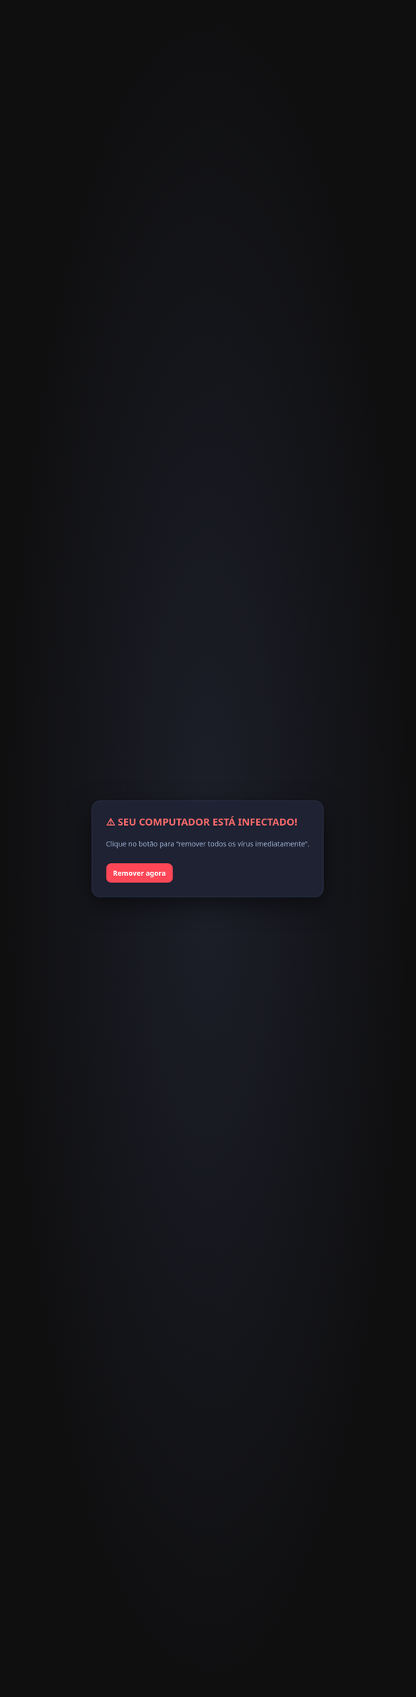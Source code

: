 # 🔹 O que é Malware?

**Malware** vem do termo *"Malicious Software"* (software malicioso).  
👉 É qualquer programa, código ou arquivo criado com o objetivo de **danificar sistemas, roubar informações, comprometer a privacidade, extorquir valores ou causar indisponibilidade de serviços**.  

Ele se diferencia de softwares legítimos porque é intencionalmente projetado para causar prejuízo ou obter vantagem ilícita sobre o usuário ou a organização.  

---

## 🔸 Características principais
- **Intenção maliciosa:** diferente de um bug acidental, o malware é programado para causar dano ou exploração.  
- **Diversas formas:** pode vir em arquivos, scripts, macros, executáveis, até mesmo embutido em hardware ou firmware.  
- **Meios de propagação:** redes sociais, anexos de e-mail, links maliciosos, vulnerabilidades em softwares, dispositivos USB, aplicativos falsos, entre outros.  
- **Efeitos comuns:** roubo de dados, espionagem, lentidão do sistema, perda de arquivos, instalação de backdoors, sequestro de dados (ransomware).  

---

## 🔸 Objetivos do Malware
- **Financeiros:** fraudes bancárias, ransomware, mineração de criptomoedas.  
- **Espionagem:** coleta de dados pessoais, corporativos ou governamentais.  
- **Sabotagem:** derrubar sistemas críticos ou causar indisponibilidade.  
- **Controle:** transformar máquinas em bots para redes de ataques coordenados (botnets).  
- **Engenharia social:** manipular o usuário para instalar softwares falsos ou liberar acesso.  

---

## 🔸 Exemplos práticos de infecção
- Um e-mail com anexo “nota fiscal” que, ao ser aberto, instala um trojan.  
- Um site comprometido que força o download de spyware.  
- Um pen drive infectado que instala um worm automaticamente.  
- Um aplicativo falso na loja de apps que funciona como adware ou keylogger.  

👉 **Em resumo:** todo vírus é um malware, mas nem todo malware é um vírus.  
O termo **malware** é o “guarda-chuva” que engloba **vírus, worms, trojans, ransomware, spyware, adware, rootkits, keyloggers, backdoors**, entre outros.  

---

# 🔹 Malware e suas Categorias

## Vírus
- **O que é/como funciona:** precisa de um hospedeiro (arquivo, setor de boot, macro) para se replicar. Variantes: *file infector*, *macro vírus*, *boot sector*, *polimórfico/metamórfico*.  
- **Vetores comuns:** anexos de e-mail com macros, cracks, mídias removíveis com *autorun*.  
- **IoCs:** arquivos alterados, macros inesperadas, chaves de inicialização suspeitas.  
- **Mitigação/Resposta:** desabilitar macros, antivírus com heurística, varredura em *Safe Mode*, backups limpos.  

## Worms
- **O que é/como funciona:** se auto-propaga explorando falhas de rede, sem interação do usuário.  
- **Vetores comuns:** serviços expostos (SMB/RDP/HTTP), IoT desatualizada.  
- **IoCs:** tráfego de rede anormal, conexões suspeitas, processos em massa.  
- **Mitigação/Resposta:** patching rápido, segmentação de rede, firewalls restritivos.  

## Trojan (Cavalo de Troia)
- **O que é/como funciona:** disfarçado de software legítimo, instala payload malicioso (RAT, ladrão de senhas).  
- **Vetores comuns:** phishing, cracks, malvertising.  
- **IoCs:** processos estranhos conectando-se a domínios C2, serviços/tarefas inesperados.  
- **Mitigação/Resposta:** privilégios mínimos, bloqueio de software não assinado, EDR com detecção de beaconing.  

## Spyware
- **O que é/como funciona:** coleta informações sem consentimento (histórico, senhas, localização).  
- **Vetores comuns:** anexos maliciosos, extensões de navegador, bundles de freeware.  
- **IoCs:** extensões suspeitas, tráfego para pastebins, certificados raiz novos.  
- **Mitigação/Resposta:** bloqueio de extensões, uso de cofres de senha, inspeção TLS.  

## Adware
- **O que é/como funciona:** injeta propagandas, altera mecanismos de busca e pode abrir porta para outros malwares.  
- **Vetores comuns:** instaladores “free”, sites de *warez*.  
- **IoCs:** pop-ups fora do comum, redirecionamentos, serviços estranhos.  
- **Mitigação/Resposta:** restauração de navegador, bloqueio de *bundlers*, varredura antimalware.  

## Rootkits
- **O que é/como funciona:** ocultam processos/arquivos, garantindo persistência e evasão.  
- **Vetores comuns:** exploração de kernel, drivers comprometidos, boot adulterado.  
- **IoCs:** divergência em logs, Secure Boot desativado, drivers suspeitos.  
- **Mitigação/Resposta:** Secure Boot, EDR com integridade, reinstalação limpa.  

## Keyloggers
- **O que é/como funciona:** capturam teclas e formulários. Podem ser software ou hardware.  
- **Vetores comuns:** trojans, phishing, dispositivos USB adulterados.  
- **IoCs:** DLLs injetadas, tráfego leve e constante para C2.  
- **Mitigação/Resposta:** MFA, navegadores isolados, inspeção física.  

## Backdoors
- **O que é/como funciona:** criam acessos ocultos para invasores (usuários furtivos, web shells, chaves SSH).  
- **Vetores comuns:** falhas de configuração, pós-exploração, supply chain.  
- **IoCs:** contas novas, chaves SSH desconhecidas, web shells em diretórios *web*.  
- **Mitigação/Resposta:** auditoria contínua, rotação de credenciais, WAF, monitoramento de integridade.  

---

# 🔹 Ransomware

## 📌 Definição
Ransomware é um tipo de malware de extorsão que **sequestra dados** via criptografia e exige **pagamento de resgate** (geralmente em criptomoedas).  

## 📌 Propagação
- Phishing com links/arquivos maliciosos.  
- Documentos com macros.  
- Exploração de vulnerabilidades (RDP/SMB).  
- Downloads infectados.  
- Movimento lateral na rede.  

## 📌 Impactos
- Indisponibilidade de dados.  
- Paralisação de operações.  
- Perdas financeiras e multas.  
- Danos à reputação.  
- Vazamento de dados (*double extortion*).  

## 📌 Tipos
1. **Crypto-Ransomware:** criptografa arquivos (ex.: WannaCry).  
2. **Locker Ransomware:** bloqueia a tela, sem criptografar arquivos.  
3. **Scareware:** assusta com mensagens falsas.  
4. **Doxware/Leakware:** ameaça divulgar dados roubados.  
5. **Ransomware-as-a-Service (RaaS):** modelo de negócio alugado a criminosos.  
6. **Mobile Ransomware:** afeta smartphones, bloqueando PIN ou criptografando arquivos.  

## 📌 Exemplos Famosos
- WannaCry, Petya/NotPetya, Locky, Ryuk.  

---

# 🔹 Outros Tipos de Ameaças

## 1. Botnets
- **O que são:** redes de dispositivos infectados controlados remotamente (zumbis).  
- **Objetivos:** DDoS, spam, distribuição de malware, mineração.  
- **Exemplos:** Mirai, Zeus.  
- **Defesa:** atualização de IoT, troca de senhas padrão, monitoramento de tráfego.  

## 2. Scareware
- **O que é:** simula alertas falsos de vírus para forçar compra de softwares inúteis.  
- **Exemplo:** pop-ups de “seu PC está infectado!”.  
- **Defesa:** antivírus legítimo, não clicar em links suspeitos.  

## 3. Cryptojacking
- **O que é:** usa CPU/GPU da vítima para minerar criptomoedas.  
- **Formas:** malware local ou scripts em sites.  
- **Defesa:** bloqueadores de mineração, monitoramento de performance.  

## 4. Fileless Malware
- **O que é:** atua somente na memória, sem gravar arquivos no disco.  
- **Exemplo:** scripts PowerShell/WMI maliciosos.  
- **Defesa:** EDR, bloqueio de macros, princípio do menor privilégio.  

---

# 🔹 Tipos de Ataques em Segurança

## 1. Phishing
- E-mails/mensagens falsas simulando instituições.  
- **Objetivo:** roubo de credenciais.  
- **Defesa:** conscientização, MFA, filtros.  

## 2. Spear Phishing
- Phishing direcionado a vítimas específicas.  
- **Exemplo:** setor de RH.  
- **Defesa:** checagem fora do canal digital.  

## 3. Whaling
- Focado em executivos e alta gestão.  
- **Exemplo:** fraudes CEO fraud.  
- **Defesa:** dupla checagem em transferências.  

## 4. Engenharia Social
- Manipulação psicológica para obter informações.  
- **Exemplo:** ligação se passando por suporte.  

## 5. Ataques de Senha
- **Brute Force, Dictionary, Credential Stuffing.**  
- **Defesa:** senhas fortes, MFA, limitação de tentativas.  

## 6. Ataques de Rede
- **Sniffing, Spoofing, Man-in-the-Middle.**  
- **Defesa:** criptografia (HTTPS, VPN), IDS/IPS.  

## 7. DoS/DDoS
- Sobrecarga para indisponibilizar serviços.  
- **Exemplo:** Mirai.  
- **Defesa:** mitigação em nuvem, balanceadores.  

## 8. Exploração de Vulnerabilidades
- **Exemplo:** SMBv1 no WannaCry.  
- **Defesa:** patching, pentests.  

## 9. SQL Injection e XSS
- **SQLi:** manipulação de banco de dados.  
- **XSS:** injeção de scripts em sites.  
- **Defesa:** validação de entrada, WAF.  

## 10. Zero-Day
- Exploração de falha ainda desconhecida.  
- **Defesa:** monitoramento comportamental, bug bounty.  

---

# 🔹 Boas Práticas de Defesa

## 1. Atualizações e patches regulares
- **Por que:** fecham falhas conhecidas.  
- **Exemplo:** falha explorada pelo WannaCry.  

## 2. Uso de antivírus e antimalware
- **Por que:** detectam malwares conhecidos.  
- **Complemento:** EDR/XDR para análise em tempo real.  

## 3. Backup frequente dos dados críticos
- **Regra 3-2-1:** 3 cópias, 2 mídias, 1 offsite.  
- **Exemplo:** hospitais recuperados após ransomware.  

## 4. Autenticação multifator (MFA)
- **Protege mesmo com senha vazada.**  
- **Exemplo:** reduzir credential stuffing.  

## 5. Monitoramento contínuo e resposta a incidentes
- **Ferramentas:** SIEM, SOC/CSIRT, playbooks de resposta.  
- **Exemplo:** detectar tráfego anormal para C2.  

## 6. Treinamento de usuários
- **Por que:** humanos são elo fraco.  
- **Exemplo:** simulação de phishing reduz chance de ataques em 70%.  

👉 **Defesa em profundidade:** camadas de segurança combinando **tecnologia, processos e pessoas**.  

-------

1) Phishing (didático e inofensivo)

O que mostra: como uma página falsa poderia enganar alguém — sem coletar dados, sem rede, e com aviso educativo claro.

Salve como phishing_demo.html e abra no navegador.

<!doctype html>
<html lang="pt-BR">
<head>
  <meta charset="utf-8" />
  <title>[DEMO DIDÁTICA] Phishing</title>
  <meta name="viewport" content="width=device-width, initial-scale=1" />
  <style>
    body{font-family:system-ui,Segoe UI,Roboto,Arial,sans-serif;display:grid;place-items:center;min-height:100dvh;background:#0b1220;color:#e7eaf3}
    .card{background:#141b2d;border:1px solid #26324a;border-radius:16px;padding:28px;max-width:360px;width:100%;box-shadow:0 8px 30px rgba(0,0,0,.35)}
    h1{margin:0 0 6px;font-size:1.25rem}
    p.badge{margin:0 0 16px;color:#9fb1d1}
    label{display:block;margin:12px 0 6px}
    input{width:100%;padding:10px 12px;border:1px solid #2f3d5a;border-radius:10px;background:#0f1626;color:#e7eaf3}
    button{margin-top:16px;width:100%;padding:10px 12px;border:0;border-radius:10px;background:#4f7cff;color:#fff;font-weight:600;cursor:pointer}
    .edu{margin-top:18px;font-size:.9rem;color:#9fb1d1}
    .banner{position:fixed;inset:12px auto auto 12px;background:#ffbe0b;color:#1a1a1a;padding:6px 10px;border-radius:8px;font-weight:700}
  </style>
</head>
<body>
  <div class="banner">DEMONSTRAÇÃO DIDÁTICA — NÃO USE CREDENCIAIS REAIS</div>
  <div class="card" role="region" aria-label="Formulário de demonstração">
    <h1>Entre na sua conta</h1>
    <p class="badge">*Exemplo educacional de página falsa*</p>

    <form id="demo-form" autocomplete="off">
      <label for="email">E-mail</label>
      <input id="email" type="email" placeholder="voce@exemplo.com" required />
      <label for="pwd">Senha</label>
      <input id="pwd" type="password" placeholder="••••••••" required />
      <button type="submit">Entrar</button>
    </form>

    <div class="edu" id="edu" hidden></div>
  </div>

  <script>
    document.getElementById('demo-form').addEventListener('submit', (e) => {
      e.preventDefault();
      // NÃO coleta, NÃO envia, só educa:
      const msg = `
⚠️ ESTA É UMA SIMULAÇÃO DE PHISHING.
Nunca insira credenciais em páginas suspeitas.
Verifique o endereço (URL/HTTPS), ortografia e remetente.
Habilite MFA sempre que possível.`;
      alert(msg);
      const edu = document.getElementById('edu');
      edu.hidden = false;
      edu.textContent = "Dica: verifique a URL, cadeado HTTPS e suspeite de urgências/ameaças no texto.";
      (e.target).reset();
    });
  </script>
</body>
</html>

2) Adware (inofensivo — só “irritante”)

O que mostra: pop-ups/banners invasivos dentro da própria página (sem persistência, sem instalar nada).

Salve como adware_demo.html.

<!doctype html>
<html lang="pt-BR">
<head>
  <meta charset="utf-8" />
  <title>[DEMO DIDÁTICA] Adware</title>
  <meta name="viewport" content="width=device-width, initial-scale=1" />
  <style>
    :root{--bg:#0e0f13;--fg:#e9ecf1;--muted:#a8b0bf;--accent:#ff4757}
    body{margin:0;background:var(--bg);color:var(--fg);font-family:system-ui,Segoe UI,Roboto,Arial,sans-serif}
    header{padding:20px;border-bottom:1px solid #232631}
    main{padding:24px;max-width:900px;margin:0 auto}
    button{border:0;border-radius:10px;padding:10px 14px;font-weight:600;cursor:pointer}
    .row{display:flex;gap:12px;flex-wrap:wrap}
    .banner{position:fixed;left:12px;bottom:12px;background:#ffeaa7;color:#111;padding:10px 14px;border-radius:10px;box-shadow:0 10px 30px rgba(0,0,0,.4)}
    .ad{position:fixed;background:#1b1e2a;border:1px solid #30364a;color:#e9ecf1;border-radius:14px;box-shadow:0 16px 42px rgba(0,0,0,.5);width:280px;padding:14px}
    .ad h3{margin:0 0 6px}
    .muted{color:var(--muted)}
    .close{float:right;background:var(--accent);color:#fff;border-radius:8px;padding:4px 8px}
  </style>
</head>
<body>
  <header>
    <h1>DEMO: Comportamento “Adware” (inofensivo)</h1>
    <p class="muted">Gera banners irritantes e overlays — <strong>apenas nesta página</strong>.</p>
  </header>

  <main>
    <div class="row">
      <button id="spawn">Gerar anúncio</button>
      <button id="spawnMany">Gerar vários</button>
      <button id="clearAll">Remover todos</button>
      <button id="toggleHome">Alterar “página inicial” (falso)</button>
    </div>
    <p style="margin-top:18px;color:var(--muted)">Isto é apenas uma simulação didática — não altera configurações reais.</p>
  </main>

  <div class="banner" id="banner" hidden>
    “Sua página inicial foi alterada!” (mentira típica de adware) — <button id="undo">Desfazer</button>
  </div>

  <script>
    let count = 0;
    function createAd(x=20,y=80){
      const ad = document.createElement('div');
      ad.className = 'ad';
      ad.style.left = (x + Math.random()*40) + 'px';
      ad.style.top  = (y + Math.random()*40) + 'px';
      ad.style.zIndex = 1000 + count++;
      ad.innerHTML = `
        <button class="close" aria-label="Fechar">x</button>
        <h3>Promoção Imperdível!</h3>
        <p class="muted">Clique aqui! Clique aqui! Clique aqui!</p>
      `;
      ad.querySelector('.close').onclick = () => ad.remove();
      ad.onmousedown = (e) => { // arrastar
        const dx = e.clientX - ad.offsetLeft;
        const dy = e.clientY - ad.offsetTop;
        function move(ev){ad.style.left=(ev.clientX-dx)+'px';ad.style.top=(ev.clientY-dy)+'px';}
        function up(){window.removeEventListener('mousemove',move);window.removeEventListener('mouseup',up);}
        window.addEventListener('mousemove',move);window.addEventListener('mouseup',up);
      };
      document.body.appendChild(ad);
    }
    document.getElementById('spawn').onclick = ()=> createAd(40,120);
    document.getElementById('spawnMany').onclick = ()=> { for(let i=0;i<4;i++) createAd(60+i*40,140+i*30); };
    document.getElementById('clearAll').onclick = ()=> document.querySelectorAll('.ad').forEach(e=>e.remove());
    document.getElementById('toggleHome').onclick = ()=> document.getElementById('banner').hidden = false;
    document.getElementById('undo').onclick = ()=> document.getElementById('banner').hidden = true;
  </script>
</body>
</html>

3) Scareware (mensagem enganosa, mas educativa)

O que mostra: uma “tela de pânico” que tenta obrigar o clique — no nosso caso, leva a uma explicação.

Salve como scareware_demo.html.

<!doctype html>
<html lang="pt-BR">
<head>
  <meta charset="utf-8" />
  <title>[DEMO DIDÁTICA] Scareware</title>
  <meta name="viewport" content="width=device-width, initial-scale=1" />
  <style>
    body{margin:0;background:#0f0f10;color:#e9ecef;font-family:system-ui,Segoe UI,Roboto,Arial,sans-serif}
    .full{position:fixed;inset:0;display:grid;place-items:center;background:radial-gradient(ellipse at center,#1d1f2a 0%,#0f0f10 60%)}
    .panel{max-width:560px;background:#1e2233;border:1px solid #2f3650;padding:28px;border-radius:16px;box-shadow:0 16px 48px rgba(0,0,0,.5)}
    h1{margin:0 0 8px}
    .warn{color:#ff6b6b;font-weight:700}
    .muted{color:#aeb6c8}
    .btn{margin-top:16px;display:inline-block;background:#ff4757;color:#fff;padding:10px 14px;border-radius:10px;font-weight:700;cursor:pointer}
  </style>
</head>
<body>
  <div class="full">
    <div class="panel" role="alertdialog" aria-label="Alerta falso">
      <h1 class="warn">⚠️ SEU COMPUTADOR ESTÁ INFECTADO!</h1>
      <p class="muted">Clique no botão para “remover todos os vírus imediatamente”.</p>
      <div class="btn" id="fix">Remover agora</div>
      <p id="edu" class="muted" style="margin-top:18px;display:none"></p>
    </div>
  </div>

  <script>
    document.getElementById('fix').onclick = () => {
      const edu = document.getElementById('edu');
      edu.style.display = 'block';
      edu.textContent =
        "Isto é uma demonstração de scareware. Dicas: desconfie de urgências, " +
        "erros de gramática, pop-ups agressivos e pedidos de pagamento. Feche a aba e use um antivírus legítimo.";
      alert("DEMO: Nunca pague por 'limpezas' que surgem do nada.");
    };
  </script>
</body>
</html>

7) Cryptojacking (simulação leve, com botão de parar)

O que mostra: como um script pode “comer CPU” — sem minerar e com botão de parar.

Salve como cryptojacking_demo.html.

<!doctype html>
<html lang="pt-BR">
<head>
  <meta charset="utf-8" />
  <title>[DEMO DIDÁTICA] Cryptojacking (simulado)</title>
  <meta name="viewport" content="width=device-width, initial-scale=1" />
  <style>
    body{font-family:system-ui,Segoe UI,Roboto,Arial,sans-serif;background:#0c111b;color:#e7ebf3;display:grid;place-items:center;min-height:100dvh}
    .card{background:#141a2b;border:1px solid #26324a;border-radius:16px;padding:28px;max-width:540px;box-shadow:0 8px 30px rgba(0,0,0,.35)}
    button{border:0;border-radius:10px;padding:10px 14px;font-weight:700;cursor:pointer}
    .start{background:#4f7cff;color:#fff}
    .stop{background:#ff5d5d;color:#fff}
    .muted{color:#9fb1d1}
    progress{width:100%}
  </style>
</head>
<body>
  <div class="card">
    <h1>Simulação de uso excessivo de CPU</h1>
    <p class="muted">Demonstra como scripts maliciosos podem consumir recursos.</p>
    <div style="display:flex;gap:10px;margin:12px 0">
      <button class="start" id="start">Iniciar “mineração” (falsa)</button>
      <button class="stop" id="stop" disabled>Parar</button>
    </div>
    <p>Operações por segundo (estimado): <strong id="ops">0</strong></p>
    <progress id="load" max="100" value="0"></progress>
    <p class="muted" style="margin-top:10px">Use o Gerenciador de Tarefas/Monitor de Atividade para observar a CPU.</p>
  </div>

  <script>
    let running = false, rafId = null;
    function fakeHash(n){
      // Alguma carga CPU: operações matemáticas inúteis
      let x = 0;
      for(let i=0;i<n;i++){ x = (x * 1664525 + 1013904223) >>> 0; }
      return x;
    }
    function loop(){
      if(!running) return;
      const start = performance.now();
      let ops = 0;
      while (performance.now() - start < 200) { // ~200ms de trabalho
        fakeHash(5000); ops++;
      }
      document.getElementById('ops').textContent = String(ops);
      document.getElementById('load').value = Math.min(100, 20 + ops);
      rafId = requestAnimationFrame(loop);
    }
    document.getElementById('start').onclick = () => {
      running = true;
      document.getElementById('start').disabled = true;
      document.getElementById('stop').disabled = false;
      loop();
    };
    document.getElementById('stop').onclick = () => {
      running = false;
      if (rafId) cancelAnimationFrame(rafId);
      document.getElementById('start').disabled = false;
      document.getElementById('stop').disabled = true;
      document.getElementById('ops').textContent = "0";
      document.getElementById('load').value = 0;
    };
  </script>
</body>
</html>

-------------

✅ Opção B — Pasta “protegida por senha” com OpenSSL (sem código)

Mesma ideia, usando tar + OpenSSL (claro e auditável).

# 1) Empacotar a pasta em um .tar
tar -cvf LAB_SEGURO.tar LAB_SEGURO

# 2) Criptografar o .tar (AES-256-CBC com PBKDF2 e muitas iterações)
openssl enc -aes-256-cbc -salt -pbkdf2 -iter 250000 -in LAB_SEGURO.tar -out LAB_SEGURO.enc

# 3) (Opcional) Validar que o .tar original continua lá e NADA foi destruído

# 4) Descriptografar depois
openssl enc -d -aes-256-cbc -pbkdf2 -iter 250000 -in LAB_SEGURO.enc -out RECUPERADO.tar

# 5) Extrair o conteúdo recuperado
mkdir -p RECUPERADO && tar -xvf RECUPERADO.tar -C RECUPERADO


Você prova confidencialidade com senha, e também prova reversibilidade (a essência que você quer demonstrar em aulas sobre ransomware, sem criar malware).

✅ Opção C — Mini-lab de criptografia em memória (Python, AES-GCM)

Cifra/decifra apenas texto na RAM (sem ler/gravar arquivos). Mostra sal, nonce, PBKDF2 e AEAD.

Instale a dependência:

pip install cryptography


Salve como crypto_lab_memoria.py e execute:

import os, json, base64
from typing import Tuple
from cryptography.hazmat.primitives import hashes
from cryptography.hazmat.primitives.kdf.pbkdf2 import PBKDF2HMAC
from cryptography.hazmat.primitives.ciphers.aead import AESGCM

def b64e(b: bytes) -> str: return base64.b64encode(b).decode("utf-8")
def b64d(s: str) -> bytes: return base64.b64decode(s.encode("utf-8"))

def derivar_chave(senha: str, sal: bytes) -> bytes:
    kdf = PBKDF2HMAC(
        algorithm=hashes.SHA256(),
        length=32,
        salt=sal,
        iterations=300_000,
    )
    return kdf.derive(senha.encode())

def cifrar_texto(plaintext: str, senha: str) -> str:
    sal = os.urandom(16)      # protege contra ataques de tabela
    chave = derivar_chave(senha, sal)
    aesgcm = AESGCM(chave)
    nonce = os.urandom(12)    # necessário para AES-GCM (único por mensagem)
    ct = aesgcm.encrypt(nonce, plaintext.encode(), None)
    pacote = {"salt": b64e(sal), "nonce": b64e(nonce), "ct": b64e(ct)}
    return json.dumps(pacote, indent=2, ensure_ascii=False)

def decifrar_texto(pacote_json: str, senha: str) -> str:
    d = json.loads(pacote_json)
    sal, nonce, ct = b64d(d["salt"]), b64d(d["nonce"]), b64d(d["ct"])
    chave = derivar_chave(senha, sal)
    aesgcm = AESGCM(chave)
    plaintext = aesgcm.decrypt(nonce, ct, None)
    return plaintext.decode()

if __name__ == "__main__":
    senha = "SenhaDidatica123!"
    texto = "Este é o conteúdo do arquivo EXEMPLO.TXT (simulado em memória)."

    print(">>> CIFRANDO em memória...")
    pacote = cifrar_texto(texto, senha)
    print(pacote)

    print("\n>>> DECIFRANDO em memória...")
    recuperado = decifrar_texto(pacote, senha)
    print(recuperado)


O que você ensina com isso (sem tocar em disco):

PBKDF2 + sal (derivação de chave a partir de senha).

AES-GCM (criptografia autenticada: confidencialidade + integridade).

Nonce único por mensagem.

Reversibilidade controlada pela senha.

Por que seguir assim?

Você mostra exatamente o que quer (dados protegidos por senha e recuperação) sem criar ou distribuir código que possa ser adaptado para malícia.

Ferramentas como 7-Zip/OpenSSL são comuns, auditadas e seguras para demonstração.

O mini-lab Python foca no conceito cripto (o que importa em aula quando se fala de ransomware).
